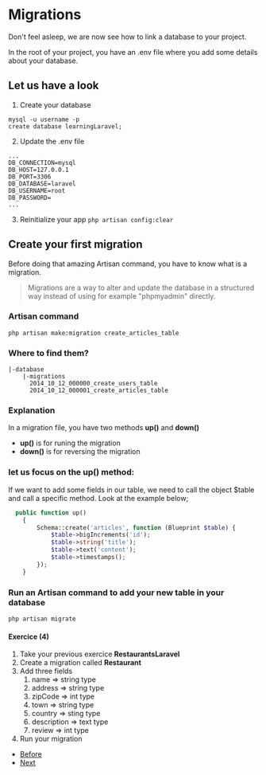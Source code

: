 # Migrations

Don't feel asleep, we are now see how to link a database to your project.

In the root of your project, you have an .env file where you add some details about your database.

## Let us have a look

1. Create your database
```terminal
mysql -u username -p
create database learningLaravel;
```
2. Update the .env file

```terminal
...
DB_CONNECTION=mysql
DB_HOST=127.0.0.1
DB_PORT=3306
DB_DATABASE=laravel
DB_USERNAME=root
DB_PASSWORD=
...
```

3. Reinitialize your app `php artisan config:clear`
   

## Create your first migration

Before doing that amazing Artisan command, you have to know what is a migration.

> Migrations are a way to alter and update the database in a structured way instead of using for example "phpmyadmin" directly.

### Artisan command
`php artisan make:migration create_articles_table`

### Where to find them?

```console
|-database
    |-migrations
      2014_10_12_000000_create_users_table
      2014_10_12_000001_create_articles_table
```

### Explanation
In a migration file, you have two methods **up()** and **down()**
- **up()** is for runing the migration
- **down()** is for reversing the migration

### let us focus on the **up()** method:
If we want to add some fields in our table, we need to call the object $table and call a specific method. Look at the example below;

```php
  public function up()
    {
        Schema::create('articles', function (Blueprint $table) {
            $table->bigIncrements('id');
            $table->string('title');
            $table->text('content');
            $table->timestamps();
        });
    }
```

### Run an Artisan command to add your new table in your database
`php artisan migrate`

#### Exercice (4)

1. Take your previous exercice **RestaurantsLaravel**
2. Create a migration called **Restaurant**
3. Add three fields 
   1. name => string type
   2. address => string type
   3. zipCode => int type
   4. town => string type
   5. country => sting type
   6. description => text type
   7. review => int type
4. Run your migration

- [Before](/02.TheBasics/d.controllers.md)
- [Next](f.models.md)